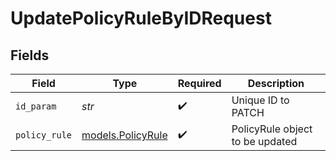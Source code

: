 # UpdatePolicyRuleByIDRequest


## Fields

| Field                                        | Type                                         | Required                                     | Description                                  |
| -------------------------------------------- | -------------------------------------------- | -------------------------------------------- | -------------------------------------------- |
| `id_param`                                   | *str*                                        | :heavy_check_mark:                           | Unique ID to PATCH                           |
| `policy_rule`                                | [models.PolicyRule](../models/policyrule.md) | :heavy_check_mark:                           | PolicyRule object to be updated              |